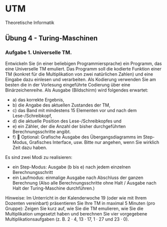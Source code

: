 # UTM
Theoretische Informatik
## Übung 4 - Turing-Maschinen


### Aufgabe 1. Universelle TM.
Entwickeln Sie (in einer beliebigen Programmiersprache) ein Programm, das eine Universelle
TM emuliert. Das Programm soll die kodierte Funktion einer TM (konkret für die Multiplikation
von zwei natürlichen Zahlen) und eine Eingabe dazu einlesen und verarbeiten. Als Kodierung
verwenden Sie am besten die in der Vorlesung eingeführte Codierung über eine Binärzeichenreihe.
Als Ausgabe (Bildschirm) wird folgendes erwartet:

- a) das korrekte Ergebnis,
- b) die Angabe des aktuellen Zustandes der TM,
- c) das Band mit mindestens 15 Elementen vor und nach dem Lese-/Schreibkopf,
- d) die aktuelle Position des Lese-/Schreibkopfes und
- e) ein Zähler, der die Anzahl der bisher durchgeführten Berechnungsschritte angibt.
- f)  Optional: Grafische Ausgabe des Übergangsdiagramms im Step-Modus, Grafisches
Interface, usw. Bitte nur angehen, wenn Sie wirklich Zeit dazu haben.

Es sind zwei Modi zu realisieren:
- ein Step-Modus: Ausgabe (b bis e) nach jedem einzelnen Berechnungsschritt
- ein Laufmodus: einmalige Ausgabe nach Abschluss der ganzen Berechnung (Also alle Berechnungsschritte ohne Halt / Ausgabe nach Halt der Turing-Maschine durchführen.)


Hinweise: Im Unterricht in der Kalenderwoche 19 (oder wie mit Ihrem Dozenten vereinbart)
präsentieren Sie Ihre TM in maximal 5 Minuten (pro Gruppe): Zeigen Sie kurz auf, wie Sie die
TM emulieren, wie Sie die Multiplikation umgesetzt haben und berechnen Sie vier vorgegebene
Multiplikationsaufgaben (z. B. 2 · 4, 13 · 17, 1 · 27 und 23 · 0).
